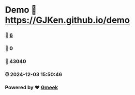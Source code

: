 # Demo :link: https://GJKen.github.io/demo 
### :page_facing_up: [6](https://GJKen.github.io/demo/tag.html) 
### :speech_balloon: 0 
### :hibiscus: 43040 
### :alarm_clock: 2024-12-03 15:50:46 
### Powered by :heart: [Gmeek](https://github.com/Meekdai/Gmeek)
